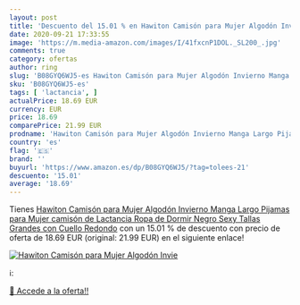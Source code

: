 ```yaml
---
layout: post
title: 'Descuento del 15.01 % en Hawiton Camisón para Mujer Algodón Invie'
date: 2020-09-21 17:33:55
image: 'https://m.media-amazon.com/images/I/41fxcnP1DOL._SL200_.jpg'
comments: true
category: ofertas
author: ring
slug: 'B08GYQ6WJ5-es Hawiton Camisón para Mujer Algodón Invierno Manga Largo...'
sku: 'B08GYQ6WJ5-es'
tags: [ 'lactancia', ]
actualPrice: 18.69 EUR
currency: EUR
price: 18.69
comparePrice: 21.99 EUR
prodname: 'Hawiton Camisón para Mujer Algodón Invierno Manga Largo Pijamas para Mujer camisón de Lactancia Ropa de Dormir Negro Sexy Tallas Grandes con Cuello Redondo'
country: 'es'
flag: '🇪🇸'
brand: ''
buyurl: 'https://www.amazon.es/dp/B08GYQ6WJ5/?tag=tolees-21'
descuento: '15.01'
average: '18.69'
---
```


Tienes [Hawiton Camisón para Mujer Algodón Invierno Manga Largo Pijamas para Mujer camisón de Lactancia Ropa de Dormir Negro Sexy Tallas Grandes con Cuello Redondo](https://www.amazon.es/dp/B08GYQ6WJ5/?tag=tolees-21) con un 15.01 % de descuento con precio de oferta de 18.69 EUR (original: 21.99 EUR) en el siguiente enlace!

[![Hawiton Camisón para Mujer Algodón Invie](https://m.media-amazon.com/images/I/41fxcnP1DOL._SL200_.jpg)](https://www.amazon.es/dp/B08GYQ6WJ5/?tag=tolees-21)

ℹ️:


[🛒 Accede a la oferta!!](https://www.amazon.es/dp/B08GYQ6WJ5/?tag=tolees-21)
